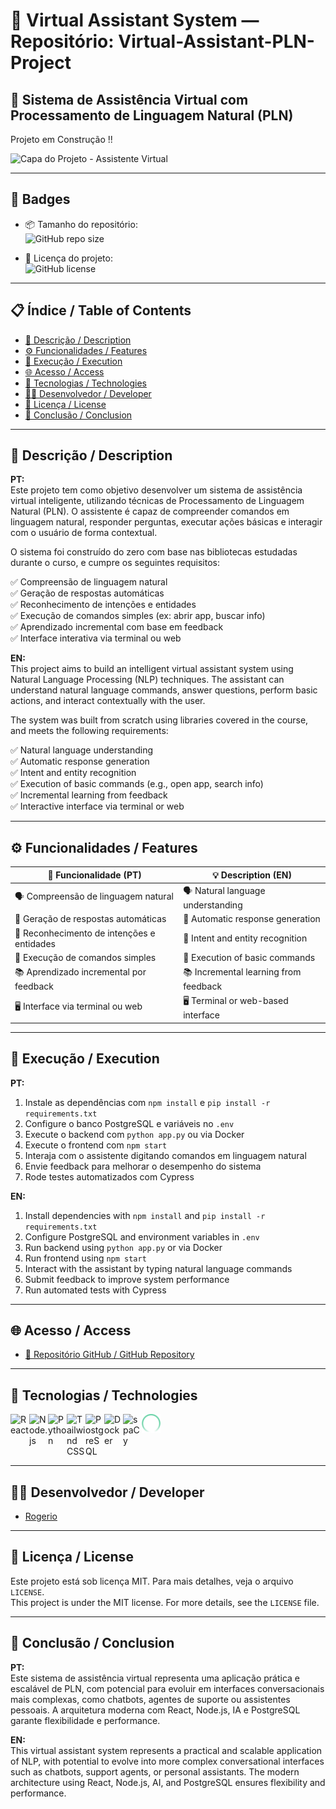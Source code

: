 # 🤖 Virtual Assistant System — Repositório: Virtual-Assistant-PLN-Project

## 🧠 Sistema de Assistência Virtual com Processamento de Linguagem Natural (PLN)

Projeto em Construção !!

![Capa do Projeto - Assistente Virtual](assistente-virtual-capa.png)

---

## 🏅 Badges

- 📦 Tamanho do repositório:  
  ![GitHub repo size](https://img.shields.io/repo-size/Rogerio5/Virtual-Assistant-PLN-Project)

- 📄 Licença do projeto:  
  ![GitHub license](https://img.shields.io/github/license/Rogerio5/Virtual-Assistant-PLN-Project)

---

## 📋 Índice / Table of Contents

- [📖 Descrição / Description](#📖-descrição--description)  
- [⚙️ Funcionalidades / Features](#⚙️-funcionalidades--features)  
- [🚀 Execução / Execution](#🚀-execução--execution)  
- [🌐 Acesso / Access](#🌐-acesso--access)  
- [🧰 Tecnologias / Technologies](#🧰-tecnologias--technologies)  
- [👨‍💻 Desenvolvedor / Developer](#👨‍💻-desenvolvedor--developer)  
- [📜 Licença / License](#📜-licença--license)  
- [🏁 Conclusão / Conclusion](#🏁-conclusão--conclusion)

---

## 📖 Descrição / Description

**PT:**  
Este projeto tem como objetivo desenvolver um sistema de assistência virtual inteligente, utilizando técnicas de Processamento de Linguagem Natural (PLN). O assistente é capaz de compreender comandos em linguagem natural, responder perguntas, executar ações básicas e interagir com o usuário de forma contextual.

O sistema foi construído do zero com base nas bibliotecas estudadas durante o curso, e cumpre os seguintes requisitos:

✅ Compreensão de linguagem natural  
✅ Geração de respostas automáticas  
✅ Reconhecimento de intenções e entidades  
✅ Execução de comandos simples (ex: abrir app, buscar info)  
✅ Aprendizado incremental com base em feedback  
✅ Interface interativa via terminal ou web

**EN:**  
This project aims to build an intelligent virtual assistant system using Natural Language Processing (NLP) techniques. The assistant can understand natural language commands, answer questions, perform basic actions, and interact contextually with the user.

The system was built from scratch using libraries covered in the course, and meets the following requirements:

✅ Natural language understanding  
✅ Automatic response generation  
✅ Intent and entity recognition  
✅ Execution of basic commands (e.g., open app, search info)  
✅ Incremental learning from feedback  
✅ Interactive interface via terminal or web

---

## ⚙️ Funcionalidades / Features

| 🧩 Funcionalidade (PT)                     | 💡 Description (EN)                          |
|-------------------------------------------|----------------------------------------------|
| 🗣️ Compreensão de linguagem natural        | 🗣️ Natural language understanding             |
| 💬 Geração de respostas automáticas        | 💬 Automatic response generation              |
| 🎯 Reconhecimento de intenções e entidades | 🎯 Intent and entity recognition              |
| 🧾 Execução de comandos simples            | 🧾 Execution of basic commands                |
| 📚 Aprendizado incremental por feedback    | 📚 Incremental learning from feedback         |
| 🖥️ Interface via terminal ou web           | 🖥️ Terminal or web-based interface            |

---

## 🚀 Execução / Execution

**PT:**  
1. Instale as dependências com `npm install` e `pip install -r requirements.txt`  
2. Configure o banco PostgreSQL e variáveis no `.env`  
3. Execute o backend com `python app.py` ou via Docker  
4. Execute o frontend com `npm start`  
5. Interaja com o assistente digitando comandos em linguagem natural  
6. Envie feedback para melhorar o desempenho do sistema  
7. Rode testes automatizados com Cypress

**EN:**  
1. Install dependencies with `npm install` and `pip install -r requirements.txt`  
2. Configure PostgreSQL and environment variables in `.env`  
3. Run backend using `python app.py` or via Docker  
4. Run frontend using `npm start`  
5. Interact with the assistant by typing natural language commands  
6. Submit feedback to improve system performance  
7. Run automated tests with Cypress

---

## 🌐 Acesso / Access

- [🔗 Repositório GitHub / GitHub Repository](https://github.com/Rogerio5/Virtual-Assistant-PLN-Project)

---

## 🧰 Tecnologias / Technologies

<p>
  <img align="left" alt="React" title="React" width="30px" src="https://cdn.jsdelivr.net/gh/devicons/devicon@latest/icons/react/react-original.svg"/>
  <img align="left" alt="Node.js" title="Node.js" width="30px" src="https://cdn.jsdelivr.net/gh/devicons/devicon@latest/icons/nodejs/nodejs-original.svg"/>
  <img align="left" alt="Python" title="Python" width="30px" src="https://cdn.jsdelivr.net/gh/devicons/devicon@latest/icons/python/python-original.svg"/>
  <img align="left" alt="Tailwind CSS" title="Tailwind CSS" width="30px" src="https://cdn.jsdelivr.net/gh/devicons/devicon@latest/icons/tailwindcss/tailwindcss-original.svg"/>
  <img align="left" alt="PostgreSQL" title="PostgreSQL" width="30px" src="https://cdn.jsdelivr.net/gh/devicons/devicon@latest/icons/postgresql/postgresql-original.svg"/>
  <img align="left" alt="Docker" title="Docker" width="30px" src="https://cdn.jsdelivr.net/gh/devicons/devicon@latest/icons/docker/docker-original.svg"/>
  <img align="left" alt="spaCy" title="spaCy" width="30px" src="https://raw.githubusercontent.com/explosion/spaCy/master/website/src/images/logo.svg"/>
  <img align="left" alt="Cypress" title="Cypress" width="30px" src="https://raw.githubusercontent.com/Krishnanand2517/Krishnanand2517/main/Cypress_Logomark_White-Color.svg"/>
  
</p>

<br clear="all"/>

---

## 👨‍💻 Desenvolvedor / Developer

- [Rogerio](https://github.com/Rogerio5)

---

## 📜 Licença / License

Este projeto está sob licença MIT. Para mais detalhes, veja o arquivo `LICENSE`.  
This project is under the MIT license. For more details, see the `LICENSE` file.

---

## 🏁 Conclusão / Conclusion

**PT:**  
Este sistema de assistência virtual representa uma aplicação prática e escalável de PLN, com potencial para evoluir em interfaces conversacionais mais complexas, como chatbots, agentes de suporte ou assistentes pessoais. A arquitetura moderna com React, Node.js, IA e PostgreSQL garante flexibilidade e performance.

**EN:**  
This virtual assistant system represents a practical and scalable application of NLP, with potential to evolve into more complex conversational interfaces such as chatbots, support agents, or personal assistants. The modern architecture using React, Node.js, AI, and PostgreSQL ensures flexibility and performance.

